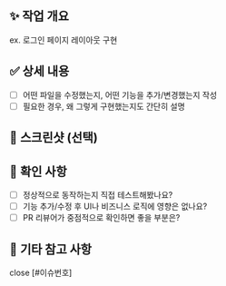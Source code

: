 ## ✨ 작업 개요

ex. 로그인 페이지 레이아웃 구현

## ✅ 상세 내용

- [ ] 어떤 파일을 수정했는지, 어떤 기능을 추가/변경했는지 작성
- [ ] 필요한 경우, 왜 그렇게 구현했는지도 간단히 설명

## 📸 스크린샷 (선택)

## 🧪 확인 사항

- [ ] 정상적으로 동작하는지 직접 테스트해봤나요?
- [ ] 기능 추가/수정 후 UI나 비즈니스 로직에 영향은 없나요?
- [ ] PR 리뷰어가 중점적으로 확인하면 좋을 부분은?

## 🙏 기타 참고 사항

close [#이슈번호]
